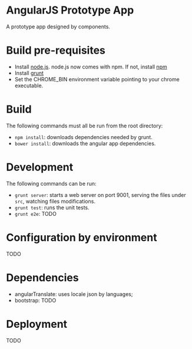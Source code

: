 AngularJS Prototype App
=====

A prototype app designed by components.

# Build pre-requisites

 - Install [node.js](http://nodejs.org/). node.js now comes with npm. If not, install [npm](https://github.com/isaacs/npm)
 - Install [grunt](http://gruntjs.com/)
 - Set the CHROME_BIN environment variable pointing to your chrome executable.

# Build

The following commands must all be run from the root directory:

 - `npm install`: downloads dependencies needed by grunt.
 - `bower install`: downloads the angular app dependencies.

# Development

The following commands can be run:

 - `grunt server`: starts a web server on port 9001, serving the files under `src`, watching files modifications.
 - `grunt test`: runs the unit tests.
 - `grunt e2e`: TODO

# Configuration by environment

TODO

# Dependencies

* angularTranslate: uses locale json by languages;
* bootstrap: TODO

# Deployment

TODO

